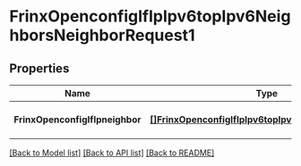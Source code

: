 # FrinxOpenconfigIfIpIpv6topIpv6NeighborsNeighborRequest1

## Properties
Name | Type | Description | Notes
------------ | ------------- | ------------- | -------------
**FrinxOpenconfigIfIpneighbor** | [**[]FrinxOpenconfigIfIpIpv6topIpv6NeighborsNeighbor**](frinx.openconfig.if.ip.ipv6top.ipv6.neighbors.Neighbor.md) |  | [optional] [default to null]

[[Back to Model list]](../README.md#documentation-for-models) [[Back to API list]](../README.md#documentation-for-api-endpoints) [[Back to README]](../README.md)


